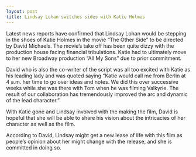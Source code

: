 ```yaml
---
layout: post
title: Lindsay Lohan switches sides with Katie Holmes
---
```


Latest news reports have confirmed that Lindsay Lohan would be stepping in the shoes of Katie Holmes in the movie “The Other Side” to be directed by David Michaels. The movie’s take off has been quite dizzy with the production house facing financial tribulations. Katie had to ultimately move to her new Broadway production “All My Sons” due to prior commitment.

David who is also the co-writer of the script was all too excited with Katie as his leading lady and was quoted saying “Katie would call me from Berlin at 4 a.m. her time to go over ideas and notes. We did this over successive weeks while she was there with Tom when he was filming Valkyrie. The result of our collaboration has tremendously improved the arc and dynamic of the lead character.”

With Katie gone and Lindsay involved with the making the film, David is hopeful that she will be able to share his vision about the intricacies of her character as well as the film.

According to David, Lindsay might get a new lease of life with this film as people’s opinion about her might change with the release, and she is committed in doing so.
